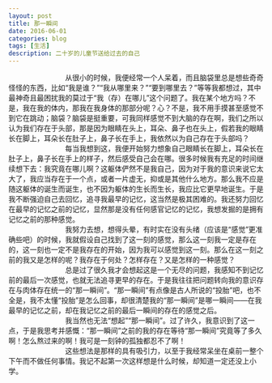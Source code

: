 ```yaml
---
layout: post
title: 那一瞬间
date: 2016-06-01
categories: blog
tags: [生活]
description: 二十岁的儿童节送给过去的自己
---
```


&emsp;&emsp;&emsp;&emsp;&emsp;&emsp;&emsp;&emsp;从很小的时候，我便经常一个人呆着，而且脑袋里总是想些奇奇怪怪的东西，比如“我是谁？”“我从哪里来？”“要到哪里去？”等等我都想过，其中最神奇且最困扰我的莫过于“我（存）在哪儿”这个问题了。我在某个地方吗？不是，我在我的体内，那我在我身体的那部分呢？心？不是，我不用手摸甚至感觉不到它在跳动；脑袋？脑袋是挺重要，可我同样感觉不到大脑的存在啊，我们之所以认为我们存在于头部，那是因为眼睛在头上，耳朵、鼻子也在头上，假若我的眼睛长在脚上，耳朵长在肚子上，鼻子长在手上，我依然以为自己存在于头部吗？  	
&emsp;&emsp;&emsp;&emsp;&emsp;&emsp;&emsp;&emsp;每当我想到这，我便开始努力想象自己眼睛长在脚上，耳朵长在肚子上，鼻子长在手上的样子，然后感受自己会在哪。很多时候我有充足的时间继续想下去：我究竟在哪儿啊？这躯体俨然不是我自己，因为对于我的意识来说它太大了，我应当存在于一个点，或者一片虚无，抑或是其他什么地方。那么我不应是随这躯体的诞生而诞生，也不因为躯体的生长而生长，我应比它更早地诞生。于是我不断强迫自己去回忆，追寻我最早的记忆，这当然是极其困难的。我还努力回忆在最早的记忆之前的记忆，显然那是没有任何感官记忆的记忆，我想发掘的是拥有记忆之前的那种感觉。  
&emsp;&emsp;&emsp;&emsp;&emsp;&emsp;&emsp;&emsp;我努力去想，想得头晕，有时实在没有头绪（应该是“感觉”更准确些吧）的时候，我就假设自己找到了这一刻的感觉，那么这一刻我一定是存在的，这一刻也一定不是我存在的开始，因为我可以感觉到这一刻。那么在这一刻之前的我又是怎样的呢？我存在于何处？怎样存在？又是怎样的一种感觉？  
&emsp;&emsp;&emsp;&emsp;&emsp;&emsp;&emsp;&emsp;总是过了很久我才会想起这是一个无尽的问题，我感知不到记忆前的最后一次感觉，也就无法追寻更早的存在。于是我往往把问题转向我的意识存在与肉体存在统一的“那一瞬间”。“那一瞬间”有点像是古人所说的“投胎”吧，也不全是，我不太懂“投胎”是怎么回事，却很清楚我的“那一瞬间”是哪一瞬间——在我最早的记忆之前，却在我记忆之前的最后一瞬间的存在的感觉之后。  
&emsp;&emsp;&emsp;&emsp;&emsp;&emsp;&emsp;&emsp;我当然也无法“想起”“那一瞬间”。过了许久，我意识到了这一点，于是我思考并感慨：“那一瞬间”之前的我的存在等待“那一瞬间”究竟等了多久啊！怎么熬过来的啊！我可是一刻钟的孤独都忍不了啊！  
&emsp;&emsp;&emsp;&emsp;&emsp;&emsp;&emsp;&emsp;这些想法是那样的具有吸引力，以至于我经常呆坐在桌前一整个下午而不做任何事情。我记不起第一次这样想是什么时候，却知道一定还没上小学。